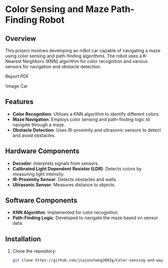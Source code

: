 # Color Sensing and Maze Path-Finding Robot

## Overview
This project involves developing an mBot car capable of navigating a maze using color sensing and path-finding algorithms. The robot uses a K-Nearest Neighbors (KNN) algorithm for color recognition and various sensors for navigation and obstacle detection.

Report PDF

!image Car

## Features
- **Color Recognition**: Utilizes a KNN algorithm to identify different colors.
- **Maze Navigation**: Employs color sensing and path-finding logic to navigate through a maze.
- **Obstacle Detection**: Uses IR-proximity and ultrasonic sensors to detect and avoid obstacles.

## Hardware Components
- **Decoder**: Interprets signals from sensors.
- **Calibrated Light Dependent Resistor (LDR)**: Detects colors by measuring light intensity.
- **IR-Proximity Sensor**: Detects obstacles and walls.
- **Ultrasonic Sensor**: Measures distance to objects.

## Software Components
- **KNN Algorithm**: Implemented for color recognition.
- **Path-Finding Logic**: Developed to navigate the maze based on sensor data.

## Installation
1. Clone the repository:
   ```bash
   git clone https://github.com/jiajunchang2002g/Color-sensing-and-way-finding-Robot-Project-.git
